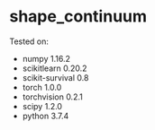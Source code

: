 # shape_continuum

Tested on:
- numpy 1.16.2
- scikitlearn 0.20.2
- scikit-survival 0.8
- torch 1.0.0
- torchvision 0.2.1
- scipy 1.2.0
- python 3.7.4
